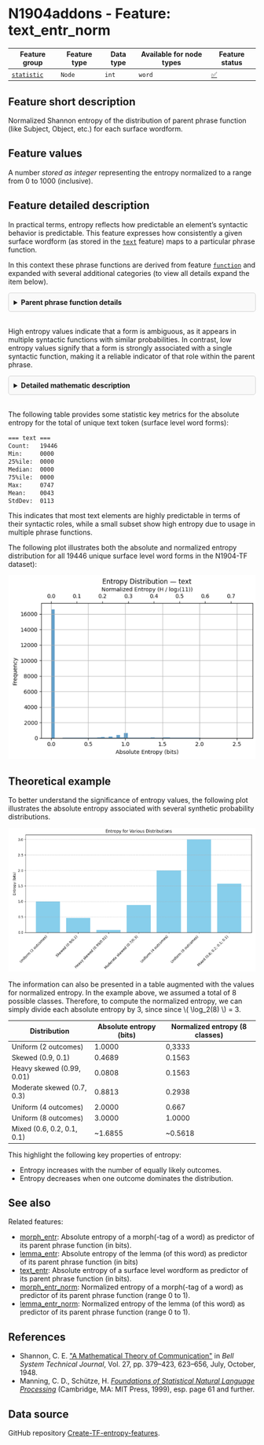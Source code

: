 # N1904addons - Feature: text_entr_norm

Feature group | Feature type | Data type | Available for node types | Feature status
---  | --- | --- | --- | ---
[`statistic`](README.md#feature-group-statistic) | `Node` |`int` | `word` | [✅](featurestatus.md#Trustworthy "Trustworthy")

## Feature short description

Normalized Shannon entropy of the distribution of parent phrase function (like Subject, Object, etc.) for each surface wordform.

## Feature values

A number *stored as integer* representing the entropy normalized to a range from 0 to 1000 (inclusive).

## Feature detailed description

<p>In practical terms, entropy reflects how predictable an element’s syntactic behavior is predictable. This feature expresses how consistently a given surface wordform (as stored in the <a href="https://centerblc.github.io/N1904/features/text.html"><code>text</code></a> feature) maps to a particular phrase function.</p>
<p>In this context these phrase functions are derived from feature <a href="https://centerblc.github.io/N1904/features/function.html"><code>function</code></a> and expanded with several additional categories (to view all details expand the item below).</p>

<details style="border: 1px solid lightgray; background-color: #f9f9f9; padding: 10px; border-radius: 5px;">
<summary title="Click to hide/unhide"><b>Parent phrase function details</b></summary>
<br>
<p>In the N1904-TF dataset, not all words belong to phrases with well-defined syntactic functions such as Subject or Object. For instance, conjunctions like δὲ or καὶ typically do not form part of syntactic phrases in the strict sense.</p>
<p>To ensure that every word can still be assigned a functional label, the following <a href="https://github.com/tonyjurg/Create-TF-entropy-features/blob/main/common.py">Python script</a> was developed. This script prioritizes assigning the canonical phrase function where available, but also supplements gaps with a set of extended categories.</p>
<p>The table below distinguishes between these two types of categories and shows the number of word nodes mapped to each one.</p>

<table border="1" cellpadding="5" cellspacing="0">
  <thead>
    <tr>
      <th>Source</th>
      <th>Value</th>
      <th>Description</th>
      <th>Frequency</th>
    </tr>
  </thead>
  <tbody>
    <tr>
      <td rowspan="6">From feature <code>function</code> (6 classes)</td>
      <td>Cmpl</td>
      <td>Complement</td>
      <td>35442</td>
    </tr>
    <tr>
      <td>Pred</td>
      <td>Predicate</td>
      <td>25138</td> 
    </tr>
    <tr>
      <td>Subj</td>
      <td>Subject</td>
      <td>21567</td>
    </tr>
    <tr>
      <td>Objc</td>
      <td>Object</td>
      <td>19371</td>
    </tr>
    <tr>
      <td>PreC</td>
      <td>Predicate-Complement</td>
      <td>9595</td>
    </tr>
    <tr>
      <td>Adv</td>
      <td>Adverbial</td>
      <td>5367</td>
    </tr>
    <tr>
      <td rowspan="6">Augmented pseudo classes (5 classes)</td>
      <td>Conj</td>
      <td>Conjunction</td>
      <td>16316</td>
    </tr>
    <tr>
      <td>Unkn</td>
      <td>Unknown</td>
      <td>2076</td>
    </tr>
    <tr>
      <td>Intj</td>
      <td>Interjection</td>
      <td>1470</td>
    </tr>
    <tr>
      <td>Aux</td>
      <td>Auxiliar</td>
      <td>1136</td>
    </tr>
    <tr>
      <td>Appo</td>
      <td>Apposition</td>
      <td>301</td>
    </tr>
  </tbody>
</table>

The "Unkn" (unknown) category accounts for approximately 1.5% of all mappings, slightly raising both the absolute and normalized entropy.
</details>
<br>
<p>High entropy values indicate that a form is ambiguous, as it appears in multiple syntactic functions with similar probabilities. In contrast, low entropy values signify that a form is strongly associated with a single syntactic function, making it a reliable indicator of that role within the parent phrase.</p>


<details style="border: 1px solid lightgray; background-color: #f9f9f9; padding: 10px; border-radius: 5px;">
<summary title="Click to hide/unhide"><b>Detailed mathematic description</b></summary>
<br>
<h3>Definition</h3>

<p>In information theory, <i>entropy</i> quantifies how unpredictable the outcome of a random variable is.  For a discrete variable \( X \) with possible outcomes \( x_1, x_2, ... x_n \) and corresponding probabilities \( p_1, p_2, ... p_n  \), the Shannon entropy is defined as:</p>

$$H(X) = -\sum_{i=1}^{n} p(i) \log_2 p(i)$$

<p>The logarithm base 2 expresses the result in bits.  By convention, the term \( p_i\,\log_2 p_i \) is taken to be zero when \( p_i=0 \), so that only outcomes with non‑zero probability contribute to the sum.</p>

<p>Entropy is maximised when all outcomes are equally likely (i.e., uniform distribution), and drops to zero when a single outcome has probability 1 and all others have probability 0 (i.e. when there is no uncertainty at all).</p>

<h3>Application</h3>

<p>In this Text-Fabric dataset the phrase function (the syntactic role of a word’s parent phrase) s treated as a discrete random variable \( F \). We examine how much information a given linguistic cue \( c \) (such as <a href="https://centerblc.github.io/N1904/features/text.html" target="_blank"><code>text</code></a> , <a href="https://centerblc.github.io/N1904/features/lemma.html" target="_blank"><code>lemma</code></a>, or <a href="https://centerblc.github.io/N1904/features/morph.html" target="_blank"><code>morph</code></a>) provides about the likely syntactic role of an occurrence of that cue.</p>

<p>For a specific cue \( c \), the empirical conditional distribution \( p(f \mid c) \) is calculated, which reflects how frequently the cue occurs with each phrase function \( f \) in the data. Based on this distribution, the conditional entropy can be calculated as:</p>

$$H(F \mid c) = -\sum_{f \in \mathcal{F}} p(f \mid c) \log_2 p(f \mid c)$$

<p>This quantity measures the uncertainty about the phrase function of a single occurrence of the cue \( c \), once the cue is known. It does <i>not</i> aggregate across different cues or sum over positions; rather, it characterizes how predictable the syntactic role is for <i>any individual instance</i> of the cue.</p>

<ul><li>A low value of \( H(F \mid c) \) indicates that the cue \( c \) strongly predicts a particular phrase function (e.g., it almost always functions as Subject).
</li><li>A high value indicates that the cue appears in multiple syntactic roles with similar probabilities, making its function hard to predict.
</li></ul>


<p>In the Text-Fabric features, these entropy values are multiplied by 1000 and rounded to the nearest integer (i.e., scaled to millibits) to avoid storing floating-point numbers, while preserving reasonable precision.</p>

</details>
<br>
<p>The following table provides some statistic key metrics for the absolute entropy for the total of unique text token (surface level word forms):</p>

```text
=== text ===
Count:   19446
Min:     0000
25%ile:  0000
Median:  0000
75%ile:  0000
Max:     0747
Mean:    0043
StdDev:  0113
```

This indicates that most text elements are highly predictable in terms of their syntactic roles, while a small subset show high entropy due to usage in multiple phrase functions.

The following plot illustrates both the absolute and normalized entropy distribution for all 19446 unique surface level word forms in the N1904-TF dataset):

![Entropy distribution text -> phrase function](images/entropy_distribution_text.png)

## Theoretical example

To better understand the significance of entropy values, the following plot illustrates the absolute entropy associated with several synthetic probability distributions. 

![Entropy examples](images/entropy_examples.png)

The information can also be presented in a table augmented with the values for normalized entropy. In the example above, we assumed a total of 8 possible classes. Therefore, to compute the normalized entropy, we can simply divide each absolute entropy by 3, since since \\( \log_2(8) \\) = 3.

Distribution | Absolute entropy (bits) | Normalized entropy (8 classes)
--|---|--
Uniform (2 outcomes) | 1.0000 | 0,3333
Skewed (0.9, 0.1) | 0.4689 | 0.1563
Heavy skewed (0.99, 0.01) | 0.0808 | 0.1563
Moderate skewed (0.7, 0.3) | 0.8813 | 0.2938
Uniform (4 outcomes) | 2.0000 | 0.667
Uniform (8 outcomes) | 3.0000 | 1.0000
Mixed (0.6, 0.2, 0.1, 0.1) | ~1.6855 | ~0.5618

This highlight the following key properties of entropy:
- Entropy increases with the number of equally likely outcomes.
- Entropy decreases when one outcome dominates the distribution.

## See also

Related features:
 - [morph_entr](morph_entr.md): Absolute entropy of a morph(-tag of a word) as predictor of its parent phrase function (in bits).
 - [lemma_entr](lemma_entr.md): Absolute entropy of the lemma (of this word) as predictor of its parent phrase function (in bits)
 - [text_entr](text_entr.md): Absolute entropy of a surface level wordform as predictor of its parent phrase function (in bits).
 - [morph_entr_norm](morph_entr_norm.md): Normalized entropy of a morph(-tag of a word) as predictor of its parent phrase function (range 0 to 1).
 - [lemma_entr_norm](lemma_entr_norm.md): Normalized entropy of the lemma (of this word) as predictor of its parent phrase function (range 0 to 1).

## References

- Shannon, C. E. ["A Mathematical Theory of Communication"](https://people.math.harvard.edu/~ctm/home/text/others/shannon/entropy/entropy.pdf) in *Bell System Technical Journal*, Vol. 27, pp. 379–423, 623–656, July, October, 1948.
- Manning, C. D., Schütze, H. [*Foundations of Statistical Natural Language Processing*](https://nlp.stanford.edu/fsnlp/) (Cambridge, MA: MIT Press, 1999), esp. page 61 and further.

## Data source

GitHub repository [Create-TF-entropy-features](https://tonyjurg.github.io/Create-TF-entropy-features/).

